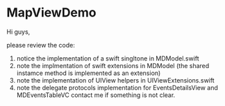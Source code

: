 MapViewDemo
===========
Hi guys,

please review the code:

1. notice the implementation of a swift singltone in MDModel.swift 
2. note the implmentation of swift extensions in MDModel (the shared instamce method is implemented as an extension)
3. note the implementation of UIView helpers in UIViewExtensions.swift
4. note the delegate protocols implementation for EventsDetailsView and MDEventsTableVC
contact me if something is not clear.
